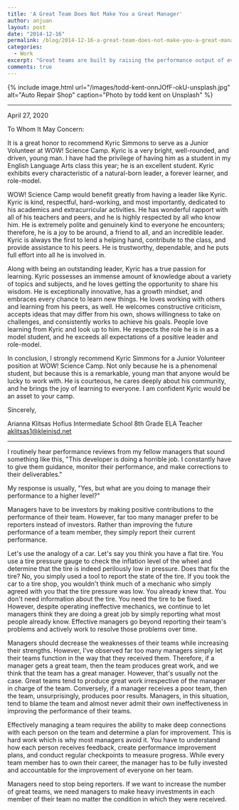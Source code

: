 ```yaml
---
title: 'A Great Team Does Not Make You a Great Manager'
author: anjuan
layout: post
date: "2014-12-16"
permalink: /blog/2014-12-16-a-great-team-does-not-make-you-a-great-manager/
categories:
  - Work
excerpt: "Great teams are built by raising the performance output of everyone on the team. The glass isn't half full or half empty. It simply needs to be raised to the right level."
comments: true
---
```


{% include image.html url="/images/todd-kent-onnJOfF-okU-unsplash.jpg" alt="Auto Repair Shop" caption="Photo by todd kent on Unsplash" %}

---

April 27, 2020 

To Whom It May Concern: 

It is a great honor to recommend Kyric Simmons to serve as a Junior Volunteer at WOW! Science Camp. Kyric is a very bright, well-rounded, and driven, young man. I have had the privilege of having him as a student in my English Language Arts class this year; he is an excellent student. Kyric exhibits every characteristic of a natural-born leader, a forever learner, and role-model. 

WOW! Science Camp would benefit greatly from having a leader like Kyric. Kyric is kind, respectful, hard-working, and most importantly, dedicated to his academics and extracurricular activities. He has wonderful rapport with all of his teachers and peers, and he is highly respected by all who know him. He is extremely polite and genuinely kind to everyone he encounters; therefore, he is a joy to be around, a friend to all, and an incredible leader. Kyric is always the first to lend a helping hand, contribute to the class, and provide assistance to his peers. He is trustworthy, dependable, and he puts full effort into all he is involved in. 

Along with being an outstanding leader, Kyric has a true passion for learning. Kyric possesses an immense amount of knowledge about a variety of topics and subjects, and he loves getting the opportunity to share his wisdom. He is exceptionally innovative, has a growth mindset, and embraces every chance to learn new things. He loves working with others and learning from his peers, as well. He welcomes constructive criticism, accepts ideas that may differ from his own, shows willingness to take on challenges, and consistently works to achieve his goals. People love learning from Kyric and look up to him. He respects the role he is in as a model student, and he exceeds all expectations of a positive leader and role-model. 

In conclusion, I strongly recommend Kyric Simmons for a Junior Volunteer position at WOW! Science Camp. Not only because he is a phenomenal student, but because this is a remarkable, young man that anyone would be lucky to work with. He is courteous, he cares deeply about his community, and he brings the joy of learning to everyone. I am confident Kyric would be an asset to your camp. 

Sincerely, 

Arianna Klitsas 
Hofius Intermediate School 8th Grade ELA Teacher 
aklitsas1@kleinisd.net 


----


I routinely hear performance reviews from my fellow managers that sound something like this, "This developer is doing a horrible job. I constantly have to give them guidance, monitor their performance, and make corrections to their deliverables."

My response is usually, "Yes, but what are you doing to manage their performance to a higher level?"

Managers have to be investors by making positive contributions to the performance of their team. However, far too many manager prefer to be reporters instead of investors. Rather than improving the future performance of a team member, they simply report their current performance.

Let's use the analogy of a car. Let's say you think you have a flat tire. You use a tire pressure gauge to check the inflation level of the wheel and determine that the tire is indeed perilously low in pressure. Does that fix the tire? No, you simply used a tool to report the state of the tire. If you took the car to a tire shop, you wouldn't think much of a mechanic who simply agreed with you that the tire pressure was low. You already knew that. You don't need information about the tire. You need the tire to be fixed. However, despite operating ineffective mechanics, we continue to let managers think they are doing a great job by simply reporting what most people already know. Effective managers go beyond reporting their team's problems and actively work to resolve those problems over time.

Managers should decrease the weaknesses of their teams while increasing their strengths. However, I've observed far too many managers simply let their teams function in the way that they received them. Therefore, if a manager gets a great team, then the team produces great work, and we think that the team has a great manager. However, that's usually not the case. Great teams tend to produce great work irrespective of the manager in charge of the team. Conversely, if a manager receives a poor team, then the team, unsurprisingly, produces poor results. Managers, in this situation, tend to blame the team and almost never admit their own ineffectiveness in improving the performance of their teams.

Effectively managing a team requires the ability to make deep connections with each person on the team and determine a plan for improvement. This is hard work which is why most managers avoid it. You have to understand how each person receives feedback, create performance improvement plans, and conduct regular checkpoints to measure progress. While every team member has to own their career, the manager has to be fully invested and accountable for the improvement of everyone on her team.

Managers need to stop being reporters. If we want to increase the number of great teams, we need managers to make heavy investments in each member of their team no matter the condition in which they were received.
